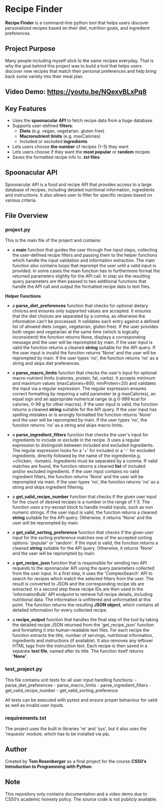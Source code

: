 # Recipe Finder
**Recipe Finder** is a command-line python tool that helps users discover personalized recipes based on their diet, nutrition goals, and ingredient preferences.

## Project Purpose
Many people including myself stick to the same recipes everyday. That is why the goal behind this project was to build a tool that helps users discover new recipes that match their personal preferences and help bring back some variety into their meal plan.

## Video Demo: https://youtu.be/NQexvBLxPq8

## Key Features
- Uses the **spoonacular API** to fetch recipe data from a huge database
- Supports user-defined **filters**:
    - **Diets** (e.g. vegan, vegetarian. gluten free)
    - **Macronutrient limits** (e.g. maxCalories)
    - Included or excluded **ingredients**
- Lets users choose **the number** of recipes (1–3) they want
- Lets users choose if they want the **most popular** or **random** recipes
- Saves the formatted recipe info to **.txt files**

## Spoonacular API
Spoonacular API is a food and recipe API that provides access to a large database of recipes, including detailed nutritional information, ingredients and instructions. It also allows user to filter for specific recipes based on various criteria.

## File Overview

### project.py

This is the main file of the project and contains:

- a **main** function that guides the user through five input steps, collecting the user-defined recipe filters and passing them to the helper functions which handle the input validation and information extraction. The main function also contains loops that reprompt the user until a valid input is provided. In some cases the main function has to furthermore format the returned parameters slightly for the API call. In step six the resulting query parameters are then passed to two additional functions that handle the API call and output the formatted recipe data to text files.

**Helper Functions**

- a **parse_diet_preferences** function that checks for optional dietary choices and ensures only supported values are accepted. It ensures that the diet choices are separated by a comma, as otherwise the information can't be processed. It validates each entry against a defined list of allowed diets (vegan, vegetarian, gluten free). If the user provides both vegan and vegetarian at the same time (which is logically inconsistent) the function returns None, displays a corresponding message and the user will be reprompted by main. If the user input is valid the function returns a cleaned **string** suitable for the API query. If the user input is invalid the function returns 'None' and the user will be reprompted by main. If the user types 'no', the function returns 'no' as a string and skips diet preferences.

- a **parse_macro_limits** function that checks the user's input for optional macro-nutrient limits (calories, protein, fat, carbs). It accepts minimum and maximum values (maxCalories=600, minProtein=20) and validates the input via a regular expression. The regular expression ensures correct formatting by requiring a valid parameter (e.g maxCalories), an equal sign and an appropriate numerical range (e.g 0-999 kcal for calories, 0-99 g for other macros). If the user input is valid, the function returns a cleaned **string** suitable for the API query. If the user input has spelling mistakes or is wrongly formatted the function  returns 'None' and the user will be reprompted by main. If the user types 'no', the function returns 'no' as a string and skips macro limits.

- a **parse_ingredient_filters** function that checks the user's input for ingredients to include or exclude in the recipe. It uses a regular expression to distinguish between included and excluded ingredients. The regular expression looks for a '+' for included or a '-' for excluded ingredients, directly followed by the name of the ingredient(e.g. +chicken, -tomato). Ingredients must be separated by a comma. If valid matches are found, the function returns a cleaned **list** of included and/or excluded ingredients. If the user input contains no valid ingredient filters, the function returns 'None' and the user will be reprompted via main. If the user types 'no', the function returns 'no' as a string and skips ingredient filtering.

- a **get_valid_recipe_number** function that checks if the given user input for the count of desired recipes is a number in the range of 1-3. The function uses a try-except block to handle invalid inputs, such as non numeric strings. If the user input is valid, the function returns a cleaned **string** suitable for the API query. Otherwise, it returns 'None' and the user will be reprompted by main.

- a **get_valid_sorting_preference** function that checks if the given user input for the sorting preference matches one of the accepted sorting options: 'popular' or 'random'. If the input is valid, the function returns a cleaned **string** suitable for the API query. Otherwise, it returns 'None' and the user will be reprompted by main.

- a **get_recipe_json** function that is responsible for sending two API requests to the spoonacular API using the query parameters collected from the user input. In a first step, it uses the 'ComplexSearch' API to search for recipes which match the selected filters from the user. The result is converted to JSON and the corresponding recipe ids are extracted. In a second step these recipe IDs are then used in the 'informationBulk' API endpoint to retrieve full recipe details, including nutritional data. The information is unfiltered and unformatted at this point. The function returns the resulting **JSON object**, which contains all detailed information for every collected recipe.

- a **recipe_output** function that handles the final step of the tool by taking the detailed recipe JSON returned from the 'get_recipe_json' function and formatting it into human-readable text files. For each recipe the function extracts the title, number of servings, nutritional information, ingredients and instructions (if available). It also removes any leftover HTML tags from the instruction text. Each recipe is then saved in a separate **text file**, named after its title. The function itself returns **'None'**.


### test_project.py
This file contains unit tests for all user input handling functions:
    - parse_diet_preferences
    - parse_macro_limits
    - parse_ingredient_filters
    - get_valid_recipe_number
    - get_valid_sorting_preference

All tests can be executed with pytest and ensure proper behaviour for valid as well as invalid user inputs.

### requirements.txt
The project uses the built in libraries 're' and 'sys', but it also uses the 'requests' module, which has to be installed via pip.

## Author
Created by **Tom Rosenberger** as a final project for the course **CS50’s Introduction to Programming with Python**.

## Note
This repository only contains documentation and a video demo due to CS50’s academic honesty policy. The source code is not publicly available.
